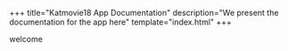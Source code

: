 +++
title="Katmovie18 App Documentation"
description="We present the documentation for the app here"
template="index.html"
+++

welcome
